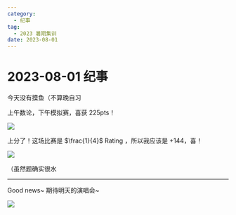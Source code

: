 ```yaml
---
category:
  - 纪事
tag:
  - 2023 暑期集训
date: 2023-08-01
---
```


# 2023-08-01 纪事

今天没有摸鱼（不算晚自习

上午数论，下午模拟赛，喜获 225pts！

<!-- more -->

![](https://github.com/ZihanHu/blog/assets/133467869/9f3f1e85-cb1a-46f8-8d60-2bbbb42ab0f9)

上分了！这场比赛是 $\frac{1}{4}$ Rating ，所以我应该是 +144，喜！

![](https://github.com/ZihanHu/blog/assets/133467869/91d6b143-ee4c-4662-9409-64f30cbf93a2)

（虽然题确实很水

---

Good news~ 期待明天的演唱会~

![](https://github.com/ZihanHu/blog/assets/133467869/1f8dd09b-f8e6-4a4f-9b7f-f19dc07798a3)
